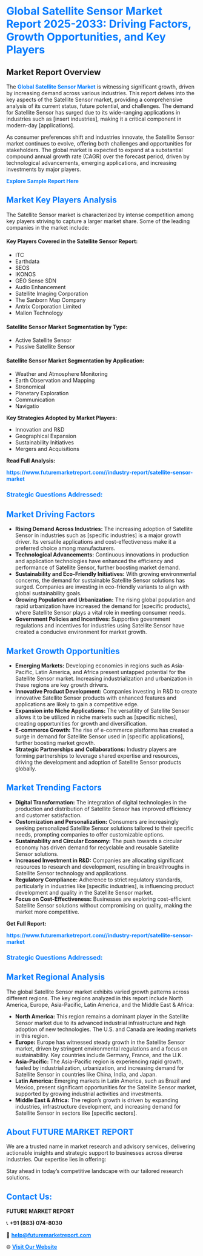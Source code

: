<h1 style="color: #007BFF;">Global Satellite Sensor Market Report 2025-2033: Driving Factors, Growth Opportunities, and Key Players</h1>

<section id="overview">
<h2>Market Report Overview</h2>
<p>The <a href="https://www.futuremarketreport.com//industry-report/satellite-sensor-market" style="color: #007BFF; text-decoration: none;"><strong>Global Satellite Sensor Market</strong></a> is witnessing significant growth, driven by increasing demand across various industries. This report delves into the key aspects of the Satellite Sensor market, providing a comprehensive analysis of its current status, future potential, and challenges. The demand for Satellite Sensor has surged due to its wide-ranging applications in industries such as [insert industries], making it a critical component in modern-day [applications].</p>
<p>As consumer preferences shift and industries innovate, the Satellite Sensor market continues to evolve, offering both challenges and opportunities for stakeholders. The global market is expected to expand at a substantial compound annual growth rate (CAGR) over the forecast period, driven by technological advancements, emerging applications, and increasing investments by major players.</p>
</section>

<section id="overview">
<p><a href="https://www.futuremarketreport.com//request-sample/reportId=82604" style="color: #007BFF; text-decoration: none;"><strong>Explore Sample Report Here</strong></a></p>
</section>

<section id="key-players">
<h2 style="color: #007BFF;">Market Key Players Analysis</h2>
<p>The Satellite Sensor market is characterized by intense competition among key players striving to capture a larger market share. Some of the leading companies in the market include:</p>
<h4>Key Players Covered in the Satellite Sensor Report:</h4>
<ul><li>ITC</li><li>Earthdata</li><li>SEOS</li><li>IKONOS</li><li>GEO Sense SDN</li><li>Audio Enhancement</li><li>Satellite Imaging Corporation</li><li>The Sanborn Map Company</li><li>Antrix Corporation Limited</li><li>Mallon Technology</li></ul>
<h4>Satellite Sensor Market Segmentation by Type:</h4>
<ul><li>Active Satellite Sensor</li><li>Passive Satellite Sensor</li></ul>

<h4>Satellite Sensor Market Segmentation by Application:</h4>
<ul><li>Weather and Atmosphere Monitoring</li><li>Earth Observation and Mapping</li><li>Stronomical</li><li>Planetary Exploration</li><li>Communication</li><li>Navigatio</li></ul>
<p><strong>Key Strategies Adopted by Market Players:</strong></p>
<ul>
<li>Innovation and R&D</li>
<li>Geographical Expansion</li>
<li>Sustainability Initiatives</li>
<li>Mergers and Acquisitions</li>
</ul>
</section>

<section>
<p><strong>Read Full Analysis: </strong></p><a href="https://www.futuremarketreport.com//industry-report/satellite-sensor-market" style="color: #007BFF; text-decoration: none;"><strong>https://www.futuremarketreport.com//industry-report/satellite-sensor-market</strong></a>
<h3 style="color: #007BFF;">Strategic Questions Addressed:</h3>
</section>

<section id="driving-factors">
<h2 style="color: #007BFF;">Market Driving Factors</h2>
<ul>
<li><strong>Rising Demand Across Industries:</strong> The increasing adoption of Satellite Sensor in industries such as [specific industries] is a major growth driver. Its versatile applications and cost-effectiveness make it a preferred choice among manufacturers.</li>
<li><strong>Technological Advancements:</strong> Continuous innovations in production and application technologies have enhanced the efficiency and performance of Satellite Sensor, further boosting market demand.</li>
<li><strong>Sustainability and Eco-Friendly Initiatives:</strong> With growing environmental concerns, the demand for sustainable Satellite Sensor solutions has surged. Companies are investing in eco-friendly variants to align with global sustainability goals.</li>
<li><strong>Growing Population and Urbanization:</strong> The rising global population and rapid urbanization have increased the demand for [specific products], where Satellite Sensor plays a vital role in meeting consumer needs.</li>
<li><strong>Government Policies and Incentives:</strong> Supportive government regulations and incentives for industries using Satellite Sensor have created a conducive environment for market growth.</li>
</ul>
</section>

<section id="growth-opportunities">
<h2 style="color: #007BFF;">Market Growth Opportunities</h2>
<ul>
<li><strong>Emerging Markets:</strong> Developing economies in regions such as Asia-Pacific, Latin America, and Africa present untapped potential for the Satellite Sensor market. Increasing industrialization and urbanization in these regions are key growth drivers.</li>
<li><strong>Innovative Product Development:</strong> Companies investing in R&D to create innovative Satellite Sensor products with enhanced features and applications are likely to gain a competitive edge.</li>
<li><strong>Expansion into Niche Applications:</strong> The versatility of Satellite Sensor allows it to be utilized in niche markets such as [specific niches], creating opportunities for growth and diversification.</li>
<li><strong>E-commerce Growth:</strong> The rise of e-commerce platforms has created a surge in demand for Satellite Sensor used in [specific applications], further boosting market growth.</li>
<li><strong>Strategic Partnerships and Collaborations:</strong> Industry players are forming partnerships to leverage shared expertise and resources, driving the development and adoption of Satellite Sensor products globally.</li>
</ul>
</section>

<section id="trending-factors">
<h2 style="color: #007BFF;">Market Trending Factors</h2>
<ul>
<li><strong>Digital Transformation:</strong> The integration of digital technologies in the production and distribution of Satellite Sensor has improved efficiency and customer satisfaction.</li>
<li><strong>Customization and Personalization:</strong> Consumers are increasingly seeking personalized Satellite Sensor solutions tailored to their specific needs, prompting companies to offer customizable options.</li>
<li><strong>Sustainability and Circular Economy:</strong> The push towards a circular economy has driven demand for recyclable and reusable Satellite Sensor solutions.</li>
<li><strong>Increased Investment in R&D:</strong> Companies are allocating significant resources to research and development, resulting in breakthroughs in Satellite Sensor technology and applications.</li>
<li><strong>Regulatory Compliance:</strong> Adherence to strict regulatory standards, particularly in industries like [specific industries], is influencing product development and quality in the Satellite Sensor market.</li>
<li><strong>Focus on Cost-Effectiveness:</strong> Businesses are exploring cost-efficient Satellite Sensor solutions without compromising on quality, making the market more competitive.</li>
</ul>
</section>

<section>
<p><strong>Get Full Report: </strong></p><a href="https://www.futuremarketreport.com//industry-report/satellite-sensor-market" style="color: #007BFF; text-decoration: none;"><strong>https://www.futuremarketreport.com//industry-report/satellite-sensor-market</strong></a>
<h3 style="color: #007BFF;">Strategic Questions Addressed:</h3>
</section>


<section id="regional-analysis">
<h2 style="color: #007BFF;">Market Regional Analysis</h2>
<p>The global Satellite Sensor market exhibits varied growth patterns across different regions. The key regions analyzed in this report include North America, Europe, Asia-Pacific, Latin America, and the Middle East & Africa:</p>
<ul>
<li><strong>North America:</strong> This region remains a dominant player in the Satellite Sensor market due to its advanced industrial infrastructure and high adoption of new technologies. The U.S. and Canada are leading markets in this region.</li>
<li><strong>Europe:</strong> Europe has witnessed steady growth in the Satellite Sensor market, driven by stringent environmental regulations and a focus on sustainability. Key countries include Germany, France, and the U.K.</li>
<li><strong>Asia-Pacific:</strong> The Asia-Pacific region is experiencing rapid growth, fueled by industrialization, urbanization, and increasing demand for Satellite Sensor in countries like China, India, and Japan.</li>
<li><strong>Latin America:</strong> Emerging markets in Latin America, such as Brazil and Mexico, present significant opportunities for the Satellite Sensor market, supported by growing industrial activities and investments.</li>
<li><strong>Middle East & Africa:</strong> The region’s growth is driven by expanding industries, infrastructure development, and increasing demand for Satellite Sensor in sectors like [specific sectors].</li>
</ul>
</section>

<footer>
<h2 style="color: #007BFF;">About FUTURE MARKET REPORT</h2>
<p>We are a trusted name in market research and advisory services, delivering actionable insights and strategic support to businesses across diverse industries. Our expertise lies in offering:</p>

<p>Stay ahead in today’s competitive landscape with our tailored research solutions.</p>

<h2 style="color: #007BFF;">Contact Us:</h2>
<p><strong>FUTURE MARKET REPORT</strong></p>
<p>📞 <strong>+91 (883) 074-8030</strong></p>
<p>📧 <strong><a href="mailto:help@futuremarketreport.com" style="color: #007BFF;">help@futuremarketreport.com</a></strong></p>
<p>🌐 <strong><a href="https://www.futuremarketreport.com/" style="color: #007BFF;">Visit Our Website</a></strong></p>
</footer>